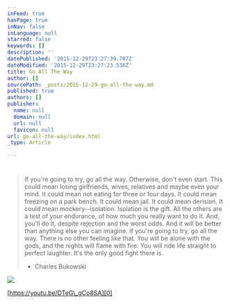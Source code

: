 ```yaml
---
inFeed: true
hasPage: true
inNav: false
inLanguage: null
starred: false
keywords: []
description: ''
datePublished: '2015-12-29T23:27:39.707Z'
dateModified: '2015-12-29T23:27:23.536Z'
title: Go All The Way
author: []
sourcePath: _posts/2015-12-29-go-all-the-way.md
published: true
authors: []
publisher:
  name: null
  domain: null
  url: null
  favicon: null
url: go-all-the-way/index.html
_type: Article

---
```

> # 
> 
> If you're going to try, go all the way. Otherwise, don't even start. This could mean losing girlfriends, wives, relatives and maybe even your mind. It could mean not eating for three or four days. It could mean freezing on a park bench. It could mean jail. It could mean derision. It could mean mockery--isolation. Isolation is the gift. All the others are a test of your endurance, of how much you really want to do it. And, you'll do it, despite rejection and the worst odds. And it will be better than anything else you can imagine. If you're going to try, go all the way. There is no other feeling like that. You will be alone with the gods, and the nights will flame with fire. You will ride life straight to perfect laughter. It's the only good fight there is.  
> - Charles Bukowski

![](https://s3-us-west-2.amazonaws.com/the-grid-img/p/cda1e0265e94a43fe2aa989a6d2f9d1710417656.jpg)

[https://youtu.be/DTeG\_gCo8SA][0]

[0]: https://youtu.be/DTeG_gCo8SA